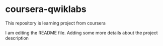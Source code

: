 # coursera-qwiklabs
This repository is learning project from coursera

I am editing the README file. Adding some more details about the
project description
